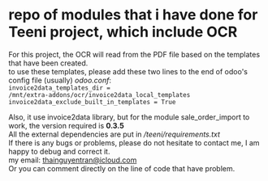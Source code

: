 # repo of modules that i have done for Teeni project, which include OCR

For this project, the OCR will read from the PDF file based on the templates that have been created.</br>
to use these templates, please add these two lines to the end of odoo's config file (usually) *odoo.conf*:<br>
<code>invoice2data_templates_dir = /mnt/extra-addons/ocr/invoice2data_local_templates
invoice2data_exclude_built_in_templates = True
</code>

Also, it use invoice2data library, but for the module sale_order_import to work, the version required is <strong>0.3.5</strong></br>
All the external dependencies are put in */teeni/requirements.txt*</br>
If there is any bugs or problems, please do not hesitate to contact me, I am happy to debug and correct it.</br>
my email: <thainguyentran@icloud.com></br>
Or you can comment directly on the line of code that have problem.
